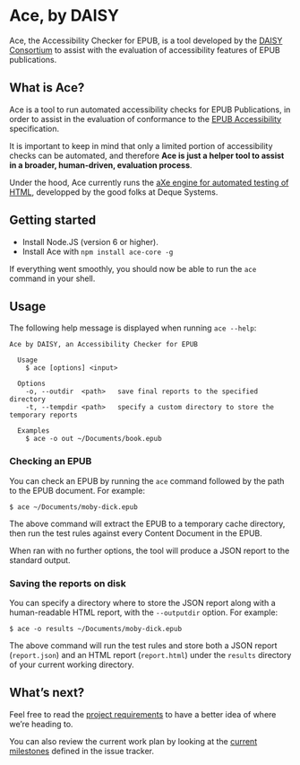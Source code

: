 # Ace, by DAISY

Ace, the Accessibility Checker for EPUB, is a tool developed by the [DAISY Consortium](http://daisy.org) to assist with the evaluation of accessibility features of EPUB publications.

## What is Ace?

Ace is a tool to run automated accessibility checks for EPUB Publications, in order to assist in the evaluation of conformance to the [EPUB Accessibility](http://www.idpf.org/epub/latest/accessibility) specification.

It is important to keep in mind that only a limited portion of accessibility checks can be automated, and therefore __Ace is just a helper tool to assist in a broader, human-driven, evaluation process__.

Under the hood, Ace currently runs the [aXe engine for automated testing of HTML](https://github.com/dequelabs/axe-core), developped by the good folks at Deque Systems.

## Getting started

 * Install Node.JS (version 6 or higher).
 * Install Ace with `npm install ace-core -g`

If everything went smoothly, you should now be able to run the `ace` command in your shell.

## Usage

The following help message is displayed when running `ace --help`:

```
Ace by DAISY, an Accessibility Checker for EPUB

  Usage
    $ ace [options] <input>

  Options
    -o, --outdir  <path>   save final reports to the specified directory
    -t, --tempdir <path>   specify a custom directory to store the temporary reports

  Examples
    $ ace -o out ~/Documents/book.epub
```

### Checking an EPUB

You can check an EPUB by running the `ace` command followed by the path to the EPUB document. For example:

```
$ ace ~/Documents/moby-dick.epub
```

The above command will extract the EPUB to a temporary cache directory, then run the test rules against every Content Document in the EPUB.

When ran with no further options, the tool will produce a JSON report to the standard output.

### Saving the reports on disk

You can specify a directory where to store the JSON report along with a human-readable HTML report, with the `--outputdir` option. For example:

```
$ ace -o results ~/Documents/moby-dick.epub
```

The above command will run the test rules and store both a JSON report (`report.json`) and an HTML report (`report.html`) under the `results` directory of your current working directory.

## What’s next?

Feel free to read the [project requirements](https://github.com/daisy/ace-core/wiki/Requirements) to have a better idea of where we’re heading to.

You can also review the current work plan by looking at the [current milestones](https://github.com/daisy/ace-core/milestones) defined in the issue tracker.

